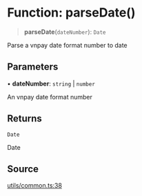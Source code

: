 # Function: parseDate()

> **parseDate**(`dateNumber`): `Date`

Parse a vnpay date format number to date

## Parameters

• **dateNumber**: `string` \| `number`

An vnpay date format number

## Returns

`Date`

Date

## Source

[utils/common.ts:38](https://github.com/lehuygiang28/vnpay/blob/ffb3f1a6e2e5cee6cec7ba4f806a92950f9f7872/src/utils/common.ts#L38)
